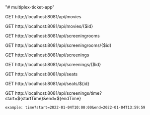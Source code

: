 "# multiplex-ticket-app" 

GET http://localhost:8081/api/movies

GET http://localhost:8081/api/movies/{$id}

GET http://localhost:8081/api/screeningrooms

GET http://localhost:8081/api/screeningrooms/{$id}

GET http://localhost:8081/api/screenings

GET http://localhost:8081/api/screenings/{$id}

GET http://localhost:8081/api/seats

GET http://localhost:8081/api/seats/${id}

GET http://localhost:8081/api/screenings/time?start=${startTime}&end=${endTime}

```
example: time?start=2022-01-04T10:00:00&end=2022-01-04T13:59:59
```
